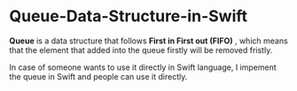 # Queue-Data-Structure-in-Swift

**Queue** is a data structure that follows **First in First out (FIFO)** , which means that the element that added into the queue firstly will be removed fristly.

In case of someone wants to use it directly in Swift language, I impement the queue in Swift and people can use it directly. 
